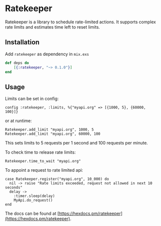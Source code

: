 # Ratekeeper

Ratekeeper is a library to schedule rate-limited actions.
It supports complex rate limits and estimates time left to reset limits.


## Installation

Add `ratekeeper` as dependency in `mix.exs`

``` elixir
def deps do
    [{:ratekeeper, "~> 0.1.0"}]
end
```

## Usage


Limits can be set in config:
```
config :ratekeeper, :limits, %{"myapi.org" => [{1000, 5}, {60000, 100}]}
```
or at runtime:
```
Ratekeeper.add_limit "myapi.org", 1000, 5
Ratekeeper.add_limit "myapi.org", 60000, 100
```
This sets limits to 5 requests per 1 second and 100 requests per minute.

To check time to release rate limits:
```
Ratekeeper.time_to_wait "myapi.org"
```

To appoint a request to rate limited api:
```
case Ratekeeper.register("myapi.org", 10_000) do
  nil -> raise "Rate limits exceeded, request not allowed in next 10 seconds"
  delay ->
    :timer.sleep(delay)
    MyApi.do_request()
end
```


The docs can be found at [https://hexdocs.pm/ratekeeper](https://hexdocs.pm/ratekeeper).

